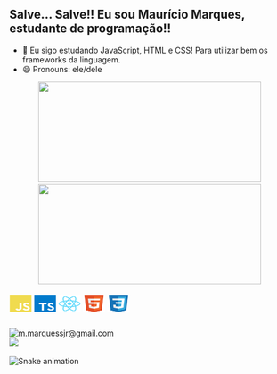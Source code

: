 ## Salve... Salve!! Eu sou Maurício Marques, estudante de programação!!

- 🌱 Eu sigo estudando JavaScript, HTML e CSS! Para utilizar bem os frameworks da linguagem.
- 😄 Pronouns: ele/dele
<div align="center">
<a href="https://github.com/anuraghazra/github-readme-stats">
  <img height="180em" width ="400em" src="https://github-readme-stats-devblasquez.vercel.app/api?username=devBlasquez&repo=github-readme-stats&theme=vision-friendly-dark" />
</a>
<a href="https://github.com/anuraghazra/convoychat">
  <img height="180em" width ="400em" src="https://github-readme-stats-devblasquez.vercel.app/api/top-langs/?username=devBlasquez&layout=compact&langs_count=7&theme=vision-friendly-dark"/>
</a>
</div>

<!--
<div align="center">
  <a href="https://github.com/rafaballerini">
  <img height="180em" width ="400em" src="https://github-readme-stats.vercel.app/api?username=devBlasquez&show_icons=true&theme=vision-friendly-dark&include_all_commits=true&count_private=true"/>
  <img height="180em" width ="400em" src="https://github-readme-stats.vercel.app/api/top-langs/?username=devBlasquez&layout=compact&langs_count=7&theme=vision-friendly-dark"/>
</div>

-->

  <div style="display: inline_block"><br>
  <img align="center" alt="Blasquez-Js" height="30" width="40" src="https://raw.githubusercontent.com/devicons/devicon/master/icons/javascript/javascript-plain.svg">
  <img align="center" alt="Blasquez-Ts" height="30" width="40" src="https://raw.githubusercontent.com/devicons/devicon/master/icons/typescript/typescript-plain.svg">
  <img align="center" alt="Blasquez-React" height="30" width="40" src="https://raw.githubusercontent.com/devicons/devicon/master/icons/react/react-original.svg">
  <img align="center" alt="Blasquez-HTML" height="30" width="40" src="https://raw.githubusercontent.com/devicons/devicon/master/icons/html5/html5-original.svg">
  <img align="center" alt="Blasquez-CSS" height="30" width="40" src="https://raw.githubusercontent.com/devicons/devicon/master/icons/css3/css3-original.svg">
</div>

##
  
<div> 
  
   <a href = "mailto:m.marquessjr@gmail.com"><img title="m.marquessjr@gmail.com" src="https://img.shields.io/badge/-Gmail-%23333?style=for-the-badge&logo=gmail&logoColor=white" target="_blank"></a>  
  <a href="https://www.linkedin.com/in/mauricio-marquesjr/" target="_blank"><img src="https://img.shields.io/badge/-LinkedIn-%230077B5?style=for-the-badge&logo=linkedin&logoColor=white" target="_blank"></a> 
 
  ![Snake animation](https://github.com/devBlasquez/devBlasquez/blob/output/github-contribution-grid-snake.svg)
 
</div>
